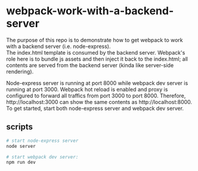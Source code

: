 # webpack-work-with-a-backend-server
The purpose of this repo is to demonstrate how to get webpack to work with a backend server (i.e. node-express).  
The index.html template is consumed by the backend server. Webpack's role here is to bundle js assets and then inject it back to the index.html; all contents are served from the backend server (kinda like server-side rendering).  

Node-express server is running at port 8000 while webpack dev server is running at port 3000. Webpack hot reload is enabled and proxy is configured to forward all traffics from port 3000 to port 8000. Therefore, http://localhost:3000 can show the same contents as http://localhost:8000. To get started, start both node-express server and webpack dev server.

## scripts
```bash
# start node-express server
node server
```

```bash
# start webpack dev server:
npm run dev
```
